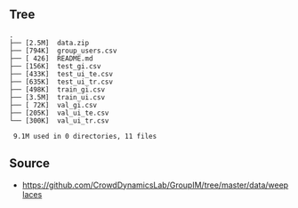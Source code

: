 
## Tree

```
.
├── [2.5M]  data.zip
├── [794K]  group_users.csv
├── [ 426]  README.md
├── [156K]  test_gi.csv
├── [433K]  test_ui_te.csv
├── [635K]  test_ui_tr.csv
├── [498K]  train_gi.csv
├── [3.5M]  train_ui.csv
├── [ 72K]  val_gi.csv
├── [205K]  val_ui_te.csv
└── [300K]  val_ui_tr.csv

 9.1M used in 0 directories, 11 files
```

## Source
- https://github.com/CrowdDynamicsLab/GroupIM/tree/master/data/weeplaces